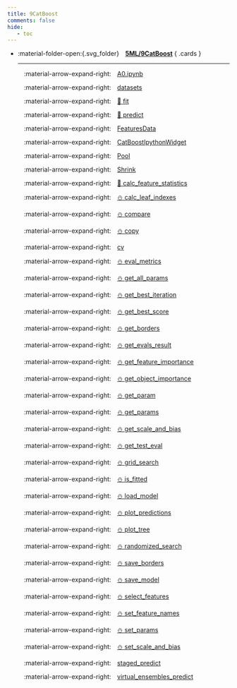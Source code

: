 ```yaml
---
title: 9CatBoost
comments: false
hide:
   - toc
---
```


<div class="grid cards index-info" markdown>

-   :material-folder-open:{.svg_folder}&emsp;__[5ML/9CatBoost](./index.md)__
{ .cards }

	---

	&emsp;:material-arrow-expand-right:&emsp;[A0.ipynb](./A0.ipynb)

	&emsp;:material-arrow-expand-right:&emsp;[datasets](./Adatasets.md)

	&emsp;:material-arrow-expand-right:&emsp;[🐔 fit](./Afit.md)

	&emsp;:material-arrow-expand-right:&emsp;[🦢 predict](./Bpredict.md)

	&emsp;:material-arrow-expand-right:&emsp;[FeaturesData](./FeaturesData.md)

	&emsp;:material-arrow-expand-right:&emsp;[CatBoostIpythonWidget](./IpythonWidget.md)

	&emsp;:material-arrow-expand-right:&emsp;[Pool](./Pool.md)

	&emsp;:material-arrow-expand-right:&emsp;[Shrink](./Shrink.md)

	&emsp;:material-arrow-expand-right:&emsp;[🏐 calc_feature_statistics](./calc_feature_statistics.md)

	&emsp;:material-arrow-expand-right:&emsp;[⛄ calc_leaf_indexes](./calc_leaf_indexes.md)

	&emsp;:material-arrow-expand-right:&emsp;[⛄ compare](./compare.md)

	&emsp;:material-arrow-expand-right:&emsp;[⛄ copy](./copy.md)

	&emsp;:material-arrow-expand-right:&emsp;[cv](./cv.md)

	&emsp;:material-arrow-expand-right:&emsp;[⛄ eval_metrics](./eval_metrics.md)

	&emsp;:material-arrow-expand-right:&emsp;[⛄ get_all_params](./get_all_params.md)

	&emsp;:material-arrow-expand-right:&emsp;[⛄ get_best_iteration](./get_best_iteration.md)

	&emsp;:material-arrow-expand-right:&emsp;[⛄ get_best_score](./get_best_score.md)

	&emsp;:material-arrow-expand-right:&emsp;[⛄ get_borders](./get_borders.md)

	&emsp;:material-arrow-expand-right:&emsp;[⛄ get_evals_result](./get_evals_result.md)

	&emsp;:material-arrow-expand-right:&emsp;[⛄ get_feature_importance](./get_feature_importance.md)

	&emsp;:material-arrow-expand-right:&emsp;[⛄ get_object_importance](./get_object_importance.md)

	&emsp;:material-arrow-expand-right:&emsp;[⛄ get_param](./get_param.md)

	&emsp;:material-arrow-expand-right:&emsp;[⛄ get_params](./get_params.md)

	&emsp;:material-arrow-expand-right:&emsp;[⛄ get_scale_and_bias](./get_scale_and_bias.md)

	&emsp;:material-arrow-expand-right:&emsp;[⛄ get_test_eval](./get_test_eval.md)

	&emsp;:material-arrow-expand-right:&emsp;[⛄ grid_search](./grid_search.md)

	&emsp;:material-arrow-expand-right:&emsp;[⛄ is_fitted](./is_fitted.md)

	&emsp;:material-arrow-expand-right:&emsp;[⛄ load_model](./load_model.md)

	&emsp;:material-arrow-expand-right:&emsp;[⛄ plot_predictions](./plot_predictions.md)

	&emsp;:material-arrow-expand-right:&emsp;[⛄ plot_tree](./plot_tree.md)

	&emsp;:material-arrow-expand-right:&emsp;[⛄ randomized_search](./randomized_search.md)

	&emsp;:material-arrow-expand-right:&emsp;[⛄ save_borders](./save_borders.md)

	&emsp;:material-arrow-expand-right:&emsp;[⛄ save_model](./save_model.md)

	&emsp;:material-arrow-expand-right:&emsp;[⛄ select_features](./select_features.md)

	&emsp;:material-arrow-expand-right:&emsp;[⛄ set_feature_names](./set_feature_names.md)

	&emsp;:material-arrow-expand-right:&emsp;[⛄ set_params](./set_params.md)

	&emsp;:material-arrow-expand-right:&emsp;[⛄ set_scale_and_bias](./set_scale_and_bias.md)

	&emsp;:material-arrow-expand-right:&emsp;[staged_predict](./staged_predict.md)

	&emsp;:material-arrow-expand-right:&emsp;[virtual_ensembles_predict](./virtual_ensembles_predict.md)

</div>
